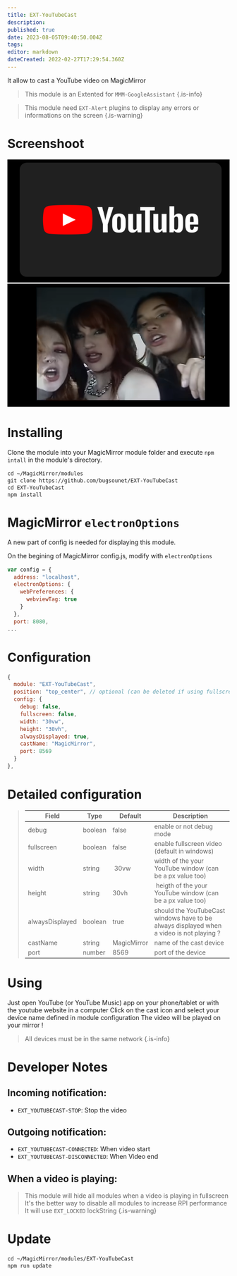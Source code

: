 ```yaml
---
title: EXT-YouTubeCast
description: 
published: true
date: 2023-08-05T09:40:50.004Z
tags: 
editor: markdown
dateCreated: 2022-02-27T17:29:54.360Z
---
```


It allow to cast a YouTube video on MagicMirror

> This module is an Extented for `MMM-GoogleAssistant`
{.is-info}

> This module need `EXT-Alert` plugins to display any errors or informations on the screen
{.is-warning}

# Screenshoot

![](https://raw.githubusercontent.com/bugsounet/EXT-YouTubeCast/dev/resources/Screenshot1.png)
![](https://raw.githubusercontent.com/bugsounet/EXT-YouTubeCast/dev/resources/Screenshot2.png)

# Installing
Clone the module into your MagicMirror module folder and execute `npm intall` in the module's directory.
```
cd ~/MagicMirror/modules
git clone https://github.com/bugsounet/EXT-YouTubeCast
cd EXT-YouTubeCast
npm install
```

# MagicMirror  `electronOptions`

A new part of config is needed for displaying this module.

On the begining of MagicMirror config.js, modify with `electronOptions`
```js
var config = {
  address: "localhost",
  electronOptions: {
    webPreferences: {
      webviewTag: true
    }
  },
  port: 8080,
...
```

# Configuration

```js
{
  module: "EXT-YouTubeCast",
  position: "top_center", // optional (can be deleted if using fullscreen)
  config: {
    debug: false,
    fullscreen: false,
    width: "30vw",
    height: "30vh",
    alwaysDisplayed: true,
    castName: "MagicMirror",
    port: 8569
  }
},
```

# Detailed configuration

>|Field|Type|Default|Description|
>|---|---|---|---|
>|debug | boolean| false | enable or not debug mode |
>|fullscreen | boolean | false | enable fullscreen video (default in windows)|
>|width| string | 30vw | width of the your YouTube window (can be a px value too)
>|height| string | 30vh | heigth of the your YouTube window (can be a px value too)
>|alwaysDisplayed| boolean | true | should the YouTubeCast windows have to be always displayed when a video is not playing ?|
>|castName| string | MagicMirror | name of the cast device|
>|port| number | 8569 | port of the device|

# Using

Just open YouTube (or YouTube Music) app on your phone/tablet or with the youtube website in a computer
Click on the cast icon and select your device name defined in module configuration
The video will be played on your mirror !

> All devices must be in the same network
{.is-info}

# Developer Notes
## Incoming notification:
 * `EXT_YOUTUBECAST-STOP`: Stop the video

## Outgoing notification:
  * `EXT_YOUTUBECAST-CONNECTED`: When video start
  * `EXT_YOUTUBECAST-DISCONNECTED`:  When Video end

## When a video is playing:
> This module will hide all modules when a video is playing in fullscreen
> It's the better way to disable all modules to increase RPI performance
> It will use `EXT_LOCKED` lockString
{.is-warning}

# Update
```
cd ~/MagicMirror/modules/EXT-YouTubeCast
npm run update
```